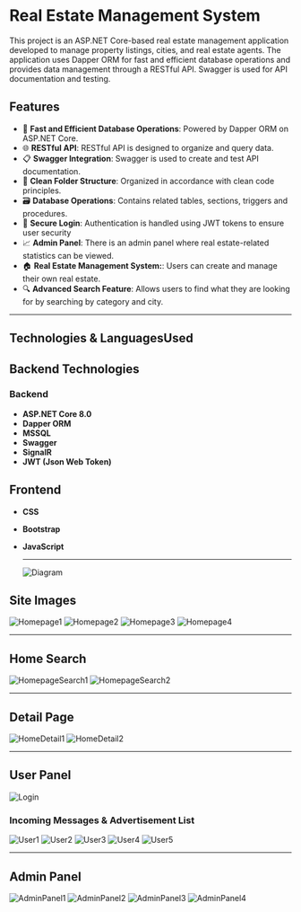 # Real Estate Management System

This project is an ASP.NET Core-based real estate management application developed to manage property listings, cities, and real estate agents. The application uses Dapper ORM for fast and efficient database operations and provides data management through a RESTful API. Swagger is used for API documentation and testing.

## Features

- 🚀 **Fast and Efficient Database Operations**: Powered by Dapper ORM on ASP.NET Core.
- 🌐 **RESTful API**: RESTful API is designed to organize and query data.
- 📋 **Swagger Integration**: Swagger is used to create and test API documentation.
- 📂 **Clean Folder Structure**: Organized in accordance with clean code principles.
- 🗃️ **Database Operations**: Contains related tables, sections, triggers and procedures.
- 🔐 **Secure Login**: Authentication is handled using JWT tokens to ensure user security
- 📈 **Admin Panel**: There is an admin panel where real estate-related statistics can be viewed.
- 🏠 **Real Estate Management System:**: Users can create and manage their own real estate.
- 🔍 **Advanced Search Feature**: Allows users to find what they are looking for by searching by category and city.
  
<hr>

## Technologies & Languages ​​Used
## Backend Technologies
### Backend
- **ASP.NET Core 8.0**
- **Dapper ORM**
- **MSSQL**
- **Swagger**
- **SignalR**
- **JWT (Json Web Token)**

## Frontend
- **CSS**
- **Bootstrap**
- **JavaScript**
  <hr>
  
  ![Diagram](./assets/Real_Estate_db.png)
  
## Site Images
  ![Homepage1](./assets/HomePage_1.png)
  ![Homepage2](./assets/HomePage_2.png)
  ![Homepage3](./assets/HomePage_3.png)
  ![Homepage4](./assets/HomePage_4.png)
  <hr>
  
## Home Search
  ![HomepageSearch1](./assets/HomePage_Search_1.png)
  ![HomepageSearch2](./assets/HomePage_Search_2.png)
  <hr>
  
## Detail Page   
  ![HomeDetail1](./assets/Home_Detail_1.png)
  ![HomeDetail2](./assets/Home_Detail_2.png)
<hr>

## User Panel 
 ![Login](./assets/Login.png)
 ### Incoming Messages & Advertisement List
 ![User1](./assets/User_1.png)
 ![User2](./assets/User_2.png)
 ![User3](./assets/User_3..png)
 ![User4](./assets/User_4.png)
 ![User5](./assets/User_5.png)
<hr>

## Admin Panel 
  ![AdminPanel1](./assets/Admin_1.png)
  ![AdminPanel2](./assets/Admin_3.png)
  ![AdminPanel3](./assets/Admin_2.png)
  ![AdminPanel4](./assets/Admin_4.png)
